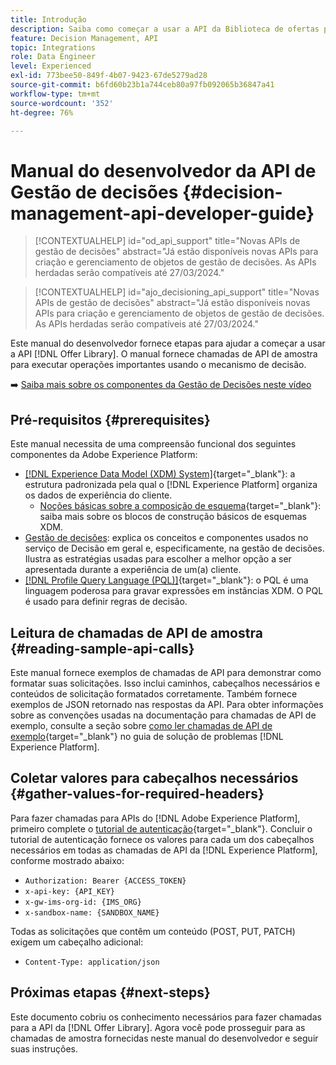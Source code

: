 ```yaml
---
title: Introdução
description: Saiba como começar a usar a API da Biblioteca de ofertas para executar operações importantes usando o mecanismo de decisão.
feature: Decision Management, API
topic: Integrations
role: Data Engineer
level: Experienced
exl-id: 773bee50-849f-4b07-9423-67de5279ad28
source-git-commit: b6fd60b23b1a744ceb80a97fb092065b36847a41
workflow-type: tm+mt
source-wordcount: '352'
ht-degree: 76%

---
```


# Manual do desenvolvedor da API de Gestão de decisões {#decision-management-api-developer-guide}

>[!CONTEXTUALHELP]
>id="od_api_support"
>title="Novas APIs de gestão de decisões"
>abstract="Já estão disponíveis novas APIs para criação e gerenciamento de objetos de gestão de decisões. As APIs herdadas serão compatíveis até 27/03/2024."

>[!CONTEXTUALHELP]
>id="ajo_decisioning_api_support"
>title="Novas APIs de gestão de decisões"
>abstract="Já estão disponíveis novas APIs para criação e gerenciamento de objetos de gestão de decisões. As APIs herdadas serão compatíveis até 27/03/2024."

Este manual do desenvolvedor fornece etapas para ajudar a começar a usar a API [!DNL Offer Library]. O manual fornece chamadas de API de amostra para executar operações importantes usando o mecanismo de decisão.

➡️ [Saiba mais sobre os componentes da Gestão de Decisões neste vídeo](#video)

## Pré-requisitos {#prerequisites}

Este manual necessita de uma compreensão funcional dos seguintes componentes da Adobe Experience Platform:

* [[!DNL Experience Data Model (XDM) System]](https://experienceleague.adobe.com/docs/experience-platform/xdm/home.html?lang=pt-BR){target="_blank"}: a estrutura padronizada pela qual o [!DNL Experience Platform] organiza os dados de experiência do cliente.
   * [Noções básicas sobre a composição de esquema](https://experienceleague.adobe.com/docs/experience-platform/xdm/schema/composition.html?lang=pt-BR){target="_blank"}: saiba mais sobre os blocos de construção básicos de esquemas XDM.
* [Gestão de decisões](../../../using/offers/get-started/starting-offer-decisioning.md): explica os conceitos e componentes usados no serviço de Decisão em geral e, especificamente, na gestão de decisões. Ilustra as estratégias usadas para escolher a melhor opção a ser apresentada durante a experiência de um(a) cliente.
* [[!DNL Profile Query Language (PQL)]](https://experienceleague.adobe.com/docs/experience-platform/segmentation/pql/overview.html?lang=pt-BR){target="_blank"}: o PQL é uma linguagem poderosa para gravar expressões em instâncias XDM. O PQL é usado para definir regras de decisão.

## Leitura de chamadas de API de amostra {#reading-sample-api-calls}

Este manual fornece exemplos de chamadas de API para demonstrar como formatar suas solicitações. Isso inclui caminhos, cabeçalhos necessários e conteúdos de solicitação formatados corretamente. Também fornece exemplos de JSON retornado nas respostas da API. Para obter informações sobre as convenções usadas na documentação para chamadas de API de exemplo, consulte a seção sobre [como ler chamadas de API de exemplo](https://experienceleague.adobe.com/docs/experience-platform/landing/troubleshooting.html?lang=pt-BR#how-do-i-format-an-api-request){target="_blank"} no guia de solução de problemas [!DNL Experience Platform].

## Coletar valores para cabeçalhos necessários {#gather-values-for-required-headers}

Para fazer chamadas para APIs do [!DNL Adobe Experience Platform], primeiro complete o [tutorial de autenticação](https://experienceleague.adobe.com/docs/experience-platform/landing/platform-apis/api-authentication.html?lang=pt-BR){target="_blank"}. Concluir o tutorial de autenticação fornece os valores para cada um dos cabeçalhos necessários em todas as chamadas de API da [!DNL Experience Platform], conforme mostrado abaixo:

* `Authorization: Bearer {ACCESS_TOKEN}`
* `x-api-key: {API_KEY}`
* `x-gw-ims-org-id: {IMS_ORG}`
* `x-sandbox-name: {SANDBOX_NAME}`

Todas as solicitações que contêm um conteúdo (POST, PUT, PATCH) exigem um cabeçalho adicional:

* `Content-Type: application/json`

## Próximas etapas {#next-steps}

Este documento cobriu os conhecimento necessários para fazer chamadas para a API da [!DNL Offer Library]. Agora você pode prosseguir para as chamadas de amostra fornecidas neste manual do desenvolvedor e seguir suas instruções.
<!--
>[!NOTE]
>
> The In-app messaging channel in Adobe Journey Optimizer uses decision management objects. If your organization uses the in-app messaging channel, then API list requests for objects will include objects created by the in-app messaging service and can be ignored for decision management use cases. Objects created for in-app messages will have `createdBy = "Mobile_Sheliak"`.
-->

<!-- ## How-to video {#video}

The following video is intended to support your understanding of the components of Decision Management.

>[!VIDEO](https://video.tv.adobe.com/v/342833?quality=12&captions=por_br) -->

